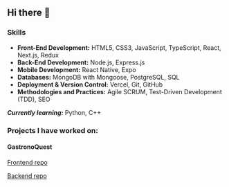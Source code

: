 ## Hi there 👋

### Skills

- **Front-End Development:** HTML5, CSS3, JavaScript, TypeScript, React, Next.js, Redux
- **Back-End Development:** Node.js, Express.js
- **Mobile Development:** React Native, Expo
- **Databases:** MongoDB with Mongoose, PostgreSQL, SQL
- **Deployment & Version Control:** Vercel, Git, GitHub
- **Methodologies and Practices:** Agile SCRUM, Test-Driven Development (TDD), SEO

**_Currently learning:_** Python, C++

### Projects I have worked on:

#### GastronoQuest

[Frontend repo](https://github.com/lturjman/gastronoquest-front)

[Backend repo](https://github.com/lturjman/gastronoquest-back)
